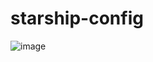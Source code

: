 # starship-config
![image](https://github.com/user-attachments/assets/f34f46a6-b904-47e2-9645-73968932e477)
